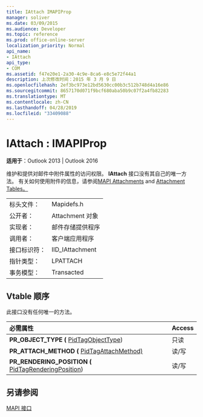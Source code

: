 ```yaml
---
title: IAttach IMAPIProp
manager: soliver
ms.date: 03/09/2015
ms.audience: Developer
ms.topic: reference
ms.prod: office-online-server
localization_priority: Normal
api_name:
- IAttach
api_type:
- COM
ms.assetid: f47e20e1-2a30-4c9e-8ca6-e8c5e72f44a1
description: 上次修改时间：2015 年 3 月 9 日
ms.openlocfilehash: 2ef3bc973e12bd5630cc00b3c512b748d4a16e86
ms.sourcegitcommit: 8657170d071f9bcf680aba50b9c07f2a4fb82283
ms.translationtype: MT
ms.contentlocale: zh-CN
ms.lasthandoff: 04/28/2019
ms.locfileid: "33409088"
---
```

# <a name="iattach--imapiprop"></a>IAttach : IMAPIProp

  
  
**适用于**：Outlook 2013 | Outlook 2016 
  
维护和提供对邮件中附件属性的访问权限。 **IAttach** 接口没有其自己的唯一方法。 有关如何使用附件的信息，请参阅[MAPI Attachments](mapi-attachments.md) and [Attachment Tables。](attachment-tables.md) 
  
|||
|:-----|:-----|
|标头文件：  <br/> |Mapidefs.h  <br/> |
|公开者：  <br/> |Attachment 对象  <br/> |
|实现者：  <br/> |邮件存储提供程序  <br/> |
|调用者：  <br/> |客户端应用程序  <br/> |
|接口标识符：  <br/> |IID_IAttachment  <br/> |
|指针类型：  <br/> |LPATTACH  <br/> |
|事务模型：  <br/> |Transacted  <br/> |
   
## <a name="vtable-order"></a>Vtable 顺序

此接口没有任何唯一的方法。
  
|**必需属性**|**Access**|
|:-----|:-----|
|**PR_OBJECT_TYPE (** [PidTagObjectType](pidtagobjecttype-canonical-property.md))   <br/> |只读  <br/> |
|**PR_ATTACH_METHOD (** [PidTagAttachMethod)](pidtagattachmethod-canonical-property.md)  <br/> |读/写  <br/> |
|**PR_RENDERING_POSITION (** [PidTagRenderingPosition](pidtagrenderingposition-canonical-property.md))   <br/> |读/写  <br/> |
   
## <a name="see-also"></a>另请参阅



[MAPI 接口](mapi-interfaces.md)

